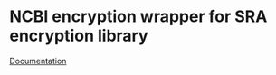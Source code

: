 NCBI encryption wrapper for SRA encryption library
==================================================

[Documentation](https://dsubmit.ncbi.nlm.nih.gov/docs/cipher/)